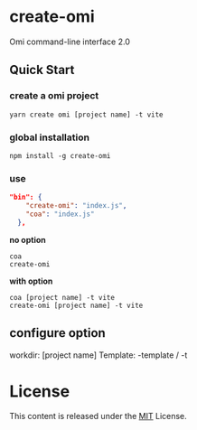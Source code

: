 # create-omi 

Omi command-line interface 2.0

## Quick Start

### create a omi project

```shell
yarn create omi [project name] -t vite
```

### global installation

```shell
npm install -g create-omi
```

### use
```json
"bin": {
    "create-omi": "index.js",
    "coa": "index.js"
  },
```
**no option**

```shell
coa 
create-omi 
```

**with option**

```shell
coa [project name] -t vite
create-omi [project name] -t vite
```

## configure option

workdir: [project name]
Template: -template / -t

# License

This content is released under the [MIT](http://opensource.org/licenses/MIT) License.